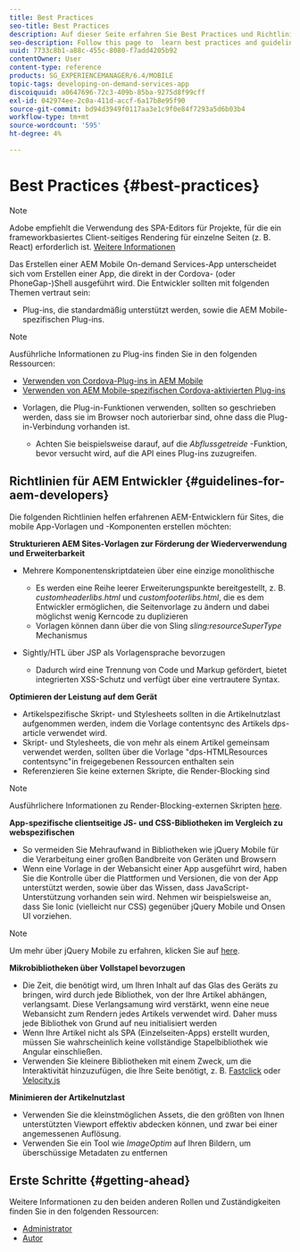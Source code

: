 ```yaml
---
title: Best Practices
seo-title: Best Practices
description: Auf dieser Seite erfahren Sie Best Practices und Richtlinien, die erfahrenen AEM-Entwicklern für Sites helfen, die Vorlagen und Komponenten für mobile Apps erstellen möchten.
seo-description: Follow this page to  learn best practices and guidelines that will help experienced AEM developers for sites, who want to build mobile app templates and components.
uuid: 7733c8b1-a88c-455c-8080-f7add4205b92
contentOwner: User
content-type: reference
products: SG_EXPERIENCEMANAGER/6.4/MOBILE
topic-tags: developing-on-demand-services-app
discoiquuid: a0647696-72c3-409b-85ba-9275d8f99cff
exl-id: 042974ee-2c0a-411d-accf-6a17b8e95f90
source-git-commit: bd94d3949f0117aa3e1c9f0e84f7293a5d6b03b4
workflow-type: tm+mt
source-wordcount: '595'
ht-degree: 4%

---
```


# Best Practices {#best-practices}

>[!NOTE]
>
>Adobe empfiehlt die Verwendung des SPA-Editors für Projekte, für die ein frameworkbasiertes Client-seitiges Rendering für einzelne Seiten (z. B. React) erforderlich ist. [Weitere Informationen](/help/sites-developing/spa-overview.md)

Das Erstellen einer AEM Mobile On-demand Services-App unterscheidet sich vom Erstellen einer App, die direkt in der Cordova- (oder PhoneGap-)Shell ausgeführt wird. Die Entwickler sollten mit folgenden Themen vertraut sein:

* Plug-ins, die standardmäßig unterstützt werden, sowie die AEM Mobile-spezifischen Plug-ins.

>[!NOTE]
>
>Ausführliche Informationen zu Plug-ins finden Sie in den folgenden Ressourcen:
>
>* [Verwenden von Cordova-Plug-ins in AEM Mobile](https://helpx.adobe.com/digital-publishing-solution/help/cordova-api.html)
>* [Verwenden von AEM Mobile-spezifischen Cordova-aktivierten Plug-ins](https://helpx.adobe.com/digital-publishing-solution/help/app-runtime-api.html)
>


* Vorlagen, die Plug-in-Funktionen verwenden, sollten so geschrieben werden, dass sie im Browser noch autorierbar sind, ohne dass die Plug-in-Verbindung vorhanden ist.

   * Achten Sie beispielsweise darauf, auf die *Abflussgetreide* -Funktion, bevor versucht wird, auf die API eines Plug-ins zuzugreifen.

## Richtlinien für AEM Entwickler {#guidelines-for-aem-developers}

Die folgenden Richtlinien helfen erfahrenen AEM-Entwicklern für Sites, die mobile App-Vorlagen und -Komponenten erstellen möchten:

**Strukturieren AEM Sites-Vorlagen zur Förderung der Wiederverwendung und Erweiterbarkeit**

* Mehrere Komponentenskriptdateien über eine einzige monolithische

   * Es werden eine Reihe leerer Erweiterungspunkte bereitgestellt, z. B. *customheaderlibs.html* und *customfooterlibs.html*, die es dem Entwickler ermöglichen, die Seitenvorlage zu ändern und dabei möglichst wenig Kerncode zu duplizieren
   * Vorlagen können dann über die von Sling *sling:resourceSuperType* Mechanismus

* Sightly/HTL über JSP als Vorlagensprache bevorzugen

   * Dadurch wird eine Trennung von Code und Markup gefördert, bietet integrierten XSS-Schutz und verfügt über eine vertrautere Syntax.

**Optimieren der Leistung auf dem Gerät**

* Artikelspezifische Skript- und Stylesheets sollten in die Artikelnutzlast aufgenommen werden, indem die Vorlage contentsync des Artikels dps-article verwendet wird.
* Skript- und Stylesheets, die von mehr als einem Artikel gemeinsam verwendet werden, sollten über die Vorlage &quot;dps-HTMLResources contentsync&quot;in freigegebenen Ressourcen enthalten sein
* Referenzieren Sie keine externen Skripte, die Render-Blocking sind

>[!NOTE]
>
>Ausführlichere Informationen zu Render-Blocking-externen Skripten [here](https://developers.google.com/speed/docs/insights/BlockingJS).

**App-spezifische clientseitige JS- und CSS-Bibliotheken im Vergleich zu webspezifischen**

* So vermeiden Sie Mehraufwand in Bibliotheken wie jQuery Mobile für die Verarbeitung einer großen Bandbreite von Geräten und Browsern
* Wenn eine Vorlage in der Webansicht einer App ausgeführt wird, haben Sie die Kontrolle über die Plattformen und Versionen, die von der App unterstützt werden, sowie über das Wissen, dass JavaScript-Unterstützung vorhanden sein wird. Nehmen wir beispielsweise an, dass Sie Ionic (vielleicht nur CSS) gegenüber jQuery Mobile und Onsen UI vorziehen.

>[!NOTE]
>
>Um mehr über jQuery Mobile zu erfahren, klicken Sie auf [here](https://jquerymobile.com/browser-support/1.4/).

**Mikrobibliotheken über Vollstapel bevorzugen**

* Die Zeit, die benötigt wird, um Ihren Inhalt auf das Glas des Geräts zu bringen, wird durch jede Bibliothek, von der Ihre Artikel abhängen, verlangsamt. Diese Verlangsamung wird verstärkt, wenn eine neue Webansicht zum Rendern jedes Artikels verwendet wird. Daher muss jede Bibliothek von Grund auf neu initialisiert werden
* Wenn Ihre Artikel nicht als SPA (Einzelseiten-Apps) erstellt wurden, müssen Sie wahrscheinlich keine vollständige Stapelbibliothek wie Angular einschließen.
* Verwenden Sie kleinere Bibliotheken mit einem Zweck, um die Interaktivität hinzuzufügen, die Ihre Seite benötigt, z. B. [Fastclick](https://github.com/ftlabs/fastclick) oder [Velocity.js](https://velocityjs.org)

**Minimieren der Artikelnutzlast**

* Verwenden Sie die kleinstmöglichen Assets, die den größten von Ihnen unterstützten Viewport effektiv abdecken können, und zwar bei einer angemessenen Auflösung.
* Verwenden Sie ein Tool wie *ImageOptim* auf Ihren Bildern, um überschüssige Metadaten zu entfernen

## Erste Schritte {#getting-ahead}

Weitere Informationen zu den beiden anderen Rollen und Zuständigkeiten finden Sie in den folgenden Ressourcen:

* [Administrator](/help/mobile/aem-mobile.md)
* [Autor](/help/mobile/aem-mobile-on-demand.md)
